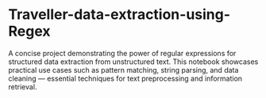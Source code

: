 # Traveller-data-extraction-using-Regex
A concise project demonstrating the power of regular expressions for structured data extraction from unstructured text. This notebook showcases practical use cases such as pattern matching, string parsing, and data cleaning — essential techniques for text preprocessing and information retrieval.
